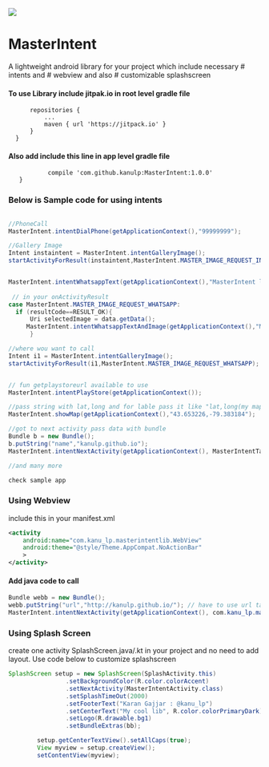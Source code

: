 [![](https://jitpack.io/v/kanulp/MasterIntent.svg)](https://jitpack.io/#kanulp/MasterIntent)

# MasterIntent
A lightweight android library for your project which include necessary # intents and # webview and also # customizable splashscreen

#### To use Library include jitpak.io in root level gradle file 

  ```allprojects {
		repositories {
			...
			maven { url 'https://jitpack.io' }
		}
	}
  ```
  
  #### Also add include this line in app level gradle file 
  
 ``` dependencies {
	        compile 'com.github.kanulp:MasterIntent:1.0.0'
	}
```

### Below is Sample code for using intents 
```java

//PhoneCall
MasterIntent.intentDialPhone(getApplicationContext(),"99999999");

//Gallery Image  
Intent instaintent = MasterIntent.intentGalleryImage();
startActivityForResult(instaintent,MasterIntent.MASTER_IMAGE_REQUEST_INSTAGRAM); //use available static reques code


MasterIntent.intentWhatsappText(getApplicationContext(),"MasterIntent library by Karan Gajjar @kanulp.github.io");
 
 // in your onActivityResult
case MasterIntent.MASTER_IMAGE_REQUEST_WHATSAPP:
  if (resultCode==RESULT_OK){
      Uri selectedImage = data.getData();
     MasterIntent.intentWhatsappTextAndImage(getApplicationContext(),"MasterIntent library by Karan Gajjar @kanulp.github.io",selectedImage);
      }

//where wou want to call 
Intent i1 = MasterIntent.intentGalleryImage();
startActivityForResult(i1,MasterIntent.MASTER_IMAGE_REQUEST_WHATSAPP);


// fun getplaystoreurl available to use 
MasterIntent.intentPlayStore(getApplicationContext());

//pass string with lat,long and for lable pass it like "lat,long(my map)"
MasterIntent.showMap(getApplicationContext(),"43.653226,-79.383184");

//got to next activity pass data with bundle 
Bundle b = new Bundle();
b.putString("name","kanulp.github.io");
MasterIntent.intentNextActivity(getApplicationContext(), MasterIntentTargetActivity.class,b); //bundle is nullable 

//and many more 

check sample app

```

### Using Webview 

include this in your manifest.xml

```xml
<activity
    android:name="com.kanu_lp.masterintentlib.WebView"
    android:theme="@style/Theme.AppCompat.NoActionBar"
    >
</activity>
```

#### Add java code to call

```java
Bundle webb = new Bundle();
webb.putString("url","http://kanulp.github.io/"); // have to use url tag for web link
MasterIntent.intentNextActivity(getApplicationContext(), com.kanu_lp.masterintentlib.WebView.class,webb);
```



### Using Splash Screen 

create one activity SplashScreen.java/.kt in your project and no need to add layout. Use code below to customize splashscreen

```java 
SplashScreen setup = new SplashScreen(SplashActivity.this)
                .setBackgroundColor(R.color.colorAccent)
                .setNextActivity(MasterIntentActivity.class)
                .setSplashTimeOut(2000)
                .setFooterText("Karan Gajjar : @kanu_lp")
                .setCenterText("My cool lib", R.color.colorPrimaryDark)
                .setLogo(R.drawable.bg1)
                .setBundleExtras(bb);

        setup.getCenterTextView().setAllCaps(true);
        View myview = setup.createView();
        setContentView(myview);
```

